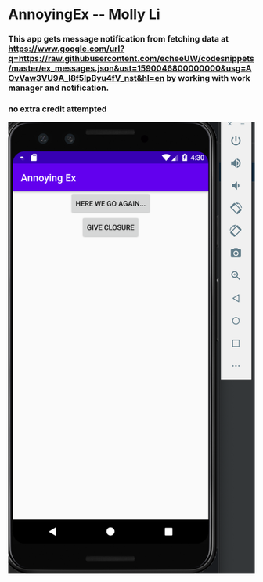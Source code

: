 # AnnoyingEx -- Molly Li

### This app gets message notification from fetching data at https://www.google.com/url?q=https://raw.githubusercontent.com/echeeUW/codesnippets/master/ex_messages.json&ust=1590046800000000&usg=AOvVaw3VU9A_l8f5IpByu4fV_nst&hl=en by working with work manager and notification. 


### no extra credit attempted

![image](screenshot.png)


